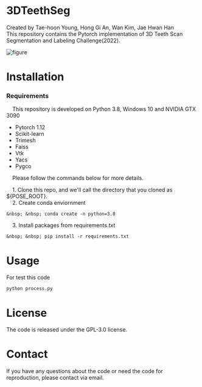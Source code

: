 # 3DTeethSeg
Created by Tae-hoon Young, Hong Gi An, Wan Kim, Jae Hwan Han <br/> 
This repository contains the Pytorch implementation of 3D Teeth Scan Segmentation and Labeling Challenge(2022).

![figure](https://user-images.githubusercontent.com/115606507/195748298-b7d08f36-d0ef-44ec-9d8c-83b662c5a636.png)

# Installation
### **Requirements** <br/>
&nbsp; &nbsp; This repository is developed on Python 3.8, Windows 10 and NVIDIA GTX 3090
* Pytorch 1.12
* Scikit-learn 
* Trimesh
* Faiss
* Vtk
* Yacs
* Pygco

&nbsp; &nbsp; Please follow the commands below for more details.

&nbsp; &nbsp; 1. Clone this repo, and we'll call the directory that you cloned as ${POSE_ROOT}. <br/>
&nbsp; &nbsp; 2. Create conda enviornment
```
&nbsp; &nbsp; conda create -n python=3.8
```

&nbsp; &nbsp; 3. Install packages from requirements.txt
```
&nbsp; &nbsp; pip install -r requirements.txt
```

# Usage
For test this code
```
python process.py
```



# License
The code is released under the GPL-3.0 license.

# Contact
If you have any questions about the code or need the code for reproduction, please contact via email. 
